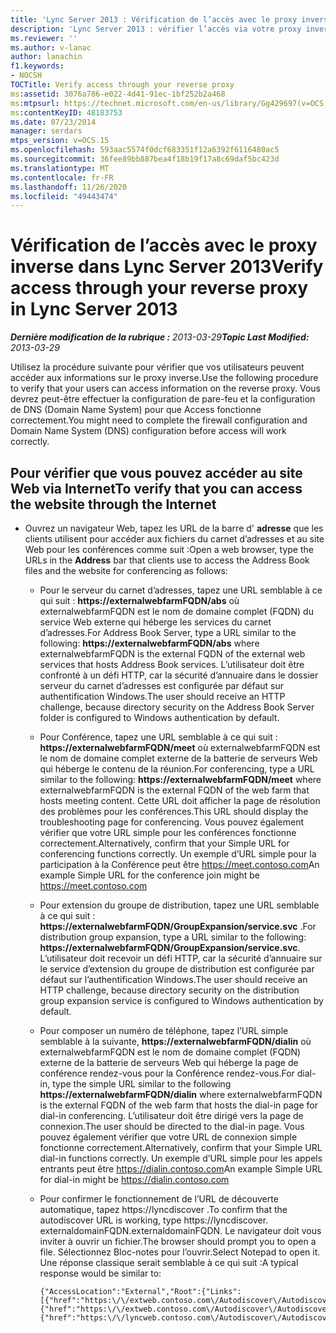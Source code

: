 ```yaml
---
title: 'Lync Server 2013 : Vérification de l’accès avec le proxy inverse'
description: 'Lync Server 2013 : vérifier l’accès via votre proxy inverse.'
ms.reviewer: ''
ms.author: v-lanac
author: lanachin
f1.keywords:
- NOCSH
TOCTitle: Verify access through your reverse proxy
ms:assetid: 3076a786-e022-4d41-91ec-1bf252b2a468
ms:mtpsurl: https://technet.microsoft.com/en-us/library/Gg429697(v=OCS.15)
ms:contentKeyID: 48183753
ms.date: 07/23/2014
manager: serdars
mtps_version: v=OCS.15
ms.openlocfilehash: 593aac5574f0dcf683351f12a6392f6116480ac5
ms.sourcegitcommit: 36fee89bb887bea4f18b19f17a8c69daf5bc423d
ms.translationtype: MT
ms.contentlocale: fr-FR
ms.lasthandoff: 11/26/2020
ms.locfileid: "49443474"
---
```

# <a name="verify-access-through-your-reverse-proxy-in-lync-server-2013"></a><span data-ttu-id="b196f-103">Vérification de l’accès avec le proxy inverse dans Lync Server 2013</span><span class="sxs-lookup"><span data-stu-id="b196f-103">Verify access through your reverse proxy in Lync Server 2013</span></span>

<div data-xmlns="http://www.w3.org/1999/xhtml">

<div class="topic" data-xmlns="http://www.w3.org/1999/xhtml" data-msxsl="urn:schemas-microsoft-com:xslt" data-cs="https://msdn.microsoft.com/">

<div data-asp="https://msdn2.microsoft.com/asp">



</div>

<div id="mainSection">

<div id="mainBody"><span data-ttu-id="b196f-104">

<span> </span></span><span class="sxs-lookup"><span data-stu-id="b196f-104">

<span> </span></span></span>

<span data-ttu-id="b196f-105">_**Dernière modification de la rubrique :** 2013-03-29_</span><span class="sxs-lookup"><span data-stu-id="b196f-105">_**Topic Last Modified:** 2013-03-29_</span></span>

<span data-ttu-id="b196f-106">Utilisez la procédure suivante pour vérifier que vos utilisateurs peuvent accéder aux informations sur le proxy inverse.</span><span class="sxs-lookup"><span data-stu-id="b196f-106">Use the following procedure to verify that your users can access information on the reverse proxy.</span></span> <span data-ttu-id="b196f-107">Vous devrez peut-être effectuer la configuration de pare-feu et la configuration de DNS (Domain Name System) pour que Access fonctionne correctement.</span><span class="sxs-lookup"><span data-stu-id="b196f-107">You might need to complete the firewall configuration and Domain Name System (DNS) configuration before access will work correctly.</span></span>

<div>

## <a name="to-verify-that-you-can-access-the-website-through-the-internet"></a><span data-ttu-id="b196f-108">Pour vérifier que vous pouvez accéder au site Web via Internet</span><span class="sxs-lookup"><span data-stu-id="b196f-108">To verify that you can access the website through the Internet</span></span>

  - <span data-ttu-id="b196f-109">Ouvrez un navigateur Web, tapez les URL de la barre d' **adresse** que les clients utilisent pour accéder aux fichiers du carnet d’adresses et au site Web pour les conférences comme suit :</span><span class="sxs-lookup"><span data-stu-id="b196f-109">Open a web browser, type the URLs in the **Address** bar that clients use to access the Address Book files and the website for conferencing as follows:</span></span>
    
      - <span data-ttu-id="b196f-110">Pour le serveur du carnet d’adresses, tapez une URL semblable à ce qui suit : **https://externalwebfarmFQDN/abs** où externalwebfarmFQDN est le nom de domaine complet (FQDN) du service Web externe qui héberge les services du carnet d’adresses.</span><span class="sxs-lookup"><span data-stu-id="b196f-110">For Address Book Server, type a URL similar to the following: **https://externalwebfarmFQDN/abs** where externalwebfarmFQDN is the external FQDN of the external web services that hosts Address Book services.</span></span> <span data-ttu-id="b196f-111">L’utilisateur doit être confronté à un défi HTTP, car la sécurité d’annuaire dans le dossier serveur du carnet d’adresses est configurée par défaut sur authentification Windows.</span><span class="sxs-lookup"><span data-stu-id="b196f-111">The user should receive an HTTP challenge, because directory security on the Address Book Server folder is configured to Windows authentication by default.</span></span>
    
      - <span data-ttu-id="b196f-112">Pour Conférence, tapez une URL semblable à ce qui suit : **https://externalwebfarmFQDN/meet** où externalwebfarmFQDN est le nom de domaine complet externe de la batterie de serveurs Web qui héberge le contenu de la réunion.</span><span class="sxs-lookup"><span data-stu-id="b196f-112">For conferencing, type a URL similar to the following: **https://externalwebfarmFQDN/meet** where externalwebfarmFQDN is the external FQDN of the web farm that hosts meeting content.</span></span> <span data-ttu-id="b196f-113">Cette URL doit afficher la page de résolution des problèmes pour les conférences.</span><span class="sxs-lookup"><span data-stu-id="b196f-113">This URL should display the troubleshooting page for conferencing.</span></span> <span data-ttu-id="b196f-114">Vous pouvez également vérifier que votre URL simple pour les conférences fonctionne correctement.</span><span class="sxs-lookup"><span data-stu-id="b196f-114">Alternatively, confirm that your Simple URL for conferencing functions correctly.</span></span> <span data-ttu-id="b196f-115">Un exemple d’URL simple pour la participation à la Conférence peut être https://meet.contoso.com</span><span class="sxs-lookup"><span data-stu-id="b196f-115">An example Simple URL for the conference join might be https://meet.contoso.com</span></span>
    
      - <span data-ttu-id="b196f-116">Pour extension du groupe de distribution, tapez une URL semblable à ce qui suit : **https://externalwebfarmFQDN/GroupExpansion/service.svc** .</span><span class="sxs-lookup"><span data-stu-id="b196f-116">For distribution group expansion, type a URL similar to the following: **https://externalwebfarmFQDN/GroupExpansion/service.svc**.</span></span> <span data-ttu-id="b196f-117">L’utilisateur doit recevoir un défi HTTP, car la sécurité d’annuaire sur le service d’extension du groupe de distribution est configurée par défaut sur l’authentification Windows.</span><span class="sxs-lookup"><span data-stu-id="b196f-117">The user should receive an HTTP challenge, because directory security on the distribution group expansion service is configured to Windows authentication by default.</span></span>
    
      - <span data-ttu-id="b196f-118">Pour composer un numéro de téléphone, tapez l’URL simple semblable à la suivante, **https://externalwebfarmFQDN/dialin** où externalwebfarmFQDN est le nom de domaine complet (FQDN) externe de la batterie de serveurs Web qui héberge la page de conférence rendez-vous pour la Conférence rendez-vous.</span><span class="sxs-lookup"><span data-stu-id="b196f-118">For dial-in, type the simple URL similar to the following **https://externalwebfarmFQDN/dialin** where externalwebfarmFQDN is the external FQDN of the web farm that hosts the dial-in page for dial-in conferencing.</span></span> <span data-ttu-id="b196f-119">L’utilisateur doit être dirigé vers la page de connexion.</span><span class="sxs-lookup"><span data-stu-id="b196f-119">The user should be directed to the dial-in page.</span></span> <span data-ttu-id="b196f-120">Vous pouvez également vérifier que votre URL de connexion simple fonctionne correctement.</span><span class="sxs-lookup"><span data-stu-id="b196f-120">Alternatively, confirm that your Simple URL dial-in functions correctly.</span></span> <span data-ttu-id="b196f-121">Un exemple d’URL simple pour les appels entrants peut être https://dialin.contoso.com</span><span class="sxs-lookup"><span data-stu-id="b196f-121">An example Simple URL for dial-in might be https://dialin.contoso.com</span></span>
    
      - <span data-ttu-id="b196f-122">Pour confirmer le fonctionnement de l’URL de découverte automatique, tapez https://lyncdiscover .</span><span class="sxs-lookup"><span data-stu-id="b196f-122">To confirm that the autodiscover URL is working, type https://lyncdiscover.</span></span> <span data-ttu-id="b196f-123">externaldomainFQDN.</span><span class="sxs-lookup"><span data-stu-id="b196f-123">externaldomainFQDN.</span></span> <span data-ttu-id="b196f-124">Le navigateur doit vous inviter à ouvrir un fichier.</span><span class="sxs-lookup"><span data-stu-id="b196f-124">The browser should prompt you to open a file.</span></span> <span data-ttu-id="b196f-125">Sélectionnez Bloc-notes pour l’ouvrir.</span><span class="sxs-lookup"><span data-stu-id="b196f-125">Select Notepad to open it.</span></span> <span data-ttu-id="b196f-126">Une réponse classique serait semblable à ce qui suit :</span><span class="sxs-lookup"><span data-stu-id="b196f-126">A typical response would be similar to:</span></span>
        
            {"AccessLocation":"External","Root":{"Links":[{"href":"https:\/\/extweb.contoso.com\/Autodiscover\/AutodiscoverService.svc\/root\/domain","token":"Domain"},
            {"href":"https:\/\/extweb.contoso.com\/Autodiscover\/AutodiscoverService.svc\/root\/user","token":"User"},
            {"href":"https:\/\/lyncweb.contoso.com\/Autodiscover\/AutodiscoverService.svc\/root\/oauth\/user","token":"OAuth"}]}}

<span data-ttu-id="b196f-127"></div>

</div>

<span> </span>

</div>

</div>

</span><span class="sxs-lookup"><span data-stu-id="b196f-127"></div>

</div>

<span> </span>

</div>

</div>

</span></span></div>

